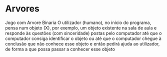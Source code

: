# Arvores
Jogo com Arvore Binaria
O utilizador (humano), no início do programa, pensa num objeto (X), por exemplo, um objeto existente na sala de aula 
e responde às questões (com sinceridade) postas pelo computador até que o computador consiga identificar o objeto 
ou até que o computador chegue à conclusão que não conhece esse objeto e então pedirá ajuda ao utilizador, 
de forma a que possa passar a conhecer esse objeto
